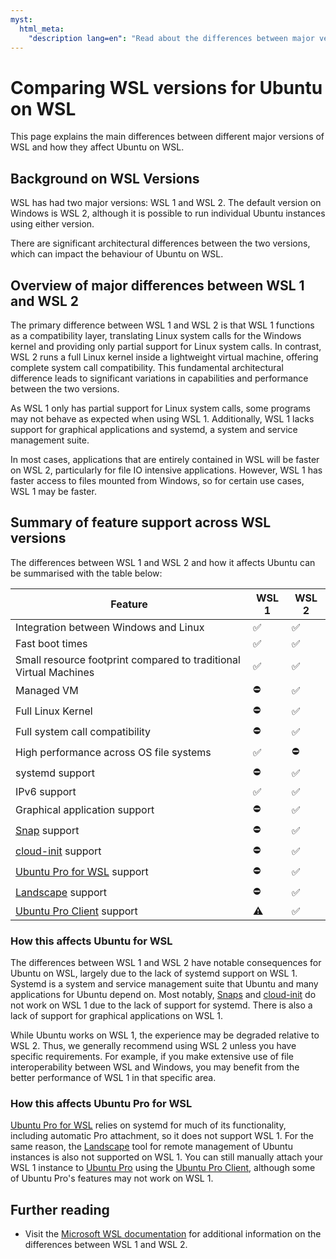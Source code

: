 ```yaml
---
myst:
  html_meta:
    "description lang=en": "Read about the differences between major versions of WSL, such as WSL 1 and WSL 2, and how it affects Ubuntu on WSL."
---
```


# Comparing WSL versions for Ubuntu on WSL

This page explains the main differences between different major versions of WSL and how they affect Ubuntu on WSL.

## Background on WSL Versions

WSL has had two major versions: WSL 1 and WSL 2. The default version on Windows is WSL 2, although it is possible to run individual Ubuntu instances using either version.

There are significant architectural differences between the two versions, which can impact the behaviour of Ubuntu on WSL.

## Overview of major differences between WSL 1 and WSL 2

The primary difference between WSL 1 and WSL 2 is that WSL 1 functions as a compatibility layer, translating Linux system calls for the Windows kernel and providing only partial support for Linux system calls. In contrast, WSL 2 runs a full Linux kernel inside a lightweight virtual machine, offering complete system call compatibility. This fundamental architectural difference leads to significant variations in capabilities and performance between the two versions.

As WSL 1 only has partial support for Linux system calls, some programs may not behave as expected when using WSL 1. Additionally, WSL 1 lacks support for graphical applications and systemd, a system and service management suite.

In most cases, applications that are entirely contained in WSL will be faster on WSL 2, particularly for file IO intensive applications. However, WSL 1 has faster access to files mounted from Windows, so for certain use cases, WSL 1 may be faster.

## Summary of feature support across WSL versions

The differences between WSL 1 and WSL 2 and how it affects Ubuntu can be summarised with the table below:

| Feature                                                               | WSL 1 | WSL 2 |
| --------------------------------------------------------------------- | ----- | ----- |
| Integration between Windows and Linux                                 | ✅    | ✅    |
| Fast boot times                                                       | ✅    | ✅    |
| Small resource footprint compared to traditional Virtual Machines     | ✅    | ✅    |
| Managed VM                                                            | ⛔    | ✅    |
| Full Linux Kernel                                                     | ⛔    | ✅    |
| Full system call compatibility                                        | ⛔    | ✅    |
| High performance across OS file systems                               | ✅    | ⛔    |
| systemd support                                                       | ⛔    | ✅    |
| IPv6 support                                                          | ✅    | ✅    |
| Graphical application support                                         | ⛔    | ✅    |
| [Snap](https://snapcraft.io/) support                                 | ⛔    | ✅    |
| [cloud-init](https://cloud-init.io/) support                          | ⛔    | ✅    |
| [Ubuntu Pro for WSL](../tutorials/getting-started-with-up4w/) support | ⛔    | ✅    |
| [Landscape](ref::landscape-client) support                            | ⛔    | ✅    |
| [Ubuntu Pro Client](ref::ubuntu-pro-client) support                   | ⚠️    | ✅    |

### How this affects Ubuntu for WSL

The differences between WSL 1 and WSL 2 have notable consequences for Ubuntu on WSL, largely due to the lack of systemd support on WSL 1. Systemd is a system and service management suite that Ubuntu and many applications for Ubuntu depend on. Most notably, [Snaps](https://snapcraft.io/) and [cloud-init](https://cloud-init.io/) do not work on WSL 1 due to the lack of support for systemd. There is also a lack of support for graphical applications on WSL 1.

While Ubuntu works on WSL 1, the experience may be degraded relative to WSL 2. Thus, we generally recommend using WSL 2 unless you have specific requirements. For example, if you make extensive use of file interoperability between WSL and Windows, you may benefit from the better performance of WSL 1 in that specific area.

### How this affects Ubuntu Pro for WSL

[Ubuntu Pro for WSL](../tutorials/getting-started-with-up4w/) relies on systemd for much of its functionality, including automatic Pro attachment, so it does not support WSL 1. For the same reason, the [Landscape](ref::landscape-client) tool for remote management of Ubuntu instances is also not supported on WSL 1. You can still manually attach your WSL 1 instance to [Ubuntu Pro](https://documentation.ubuntu.com/pro/) using the [Ubuntu Pro Client](ref::ubuntu-pro-client), although some of Ubuntu Pro's features may not work on WSL 1.

## Further reading

- Visit the [Microsoft WSL documentation](https://learn.microsoft.com/en-us/windows/wsl/compare-versions) for additional information on the differences between WSL 1 and WSL 2.
